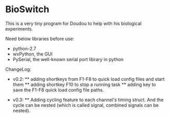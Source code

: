 BioSwitch
=========

This is a very tiny program for Doudou to help with his biological experiments.

Need below libraries before use:

* python-2.7
* wxPython, the GUI
* PySerial, the well-known serial port library in python

ChangeLog:

* v0.2:
** adding shortkeys from F1-F8 to quick load config files and start them
** adding shortkey F10 to stop a running task
** adding key to save the F1-F8 quick load config file paths.

* v0.3:
** Adding cycling feature to each channel's timing struct. And the cycle
can be nested (which is called signal, combined signals can be nested).
